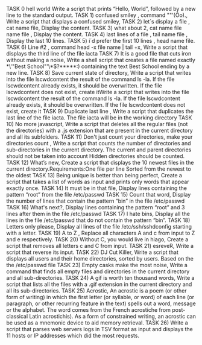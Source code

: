 TASK 0 hell world Write a script that prints “Hello, World”, followed by a new line to the standard output.
TASK 1) confused smiley , command "\"'(Ôo)., Write a script that displays a confused smiley, 
TASK 2) let´s display a file , cat name file, Display the content. 
TASK 3) what about 2, cat name file name file , Display the content.
TASK 4) last lines of a file , tail name file , Display the last 10 lines.
TASK 5) i´d prefer the first 10 lines , head name file.
TASK 6) Line #2 , command head -x file name | tail +x, Write a script that displays the third line of the file iacta
TASK 7) It is a good file that cuts iron without making a noise, Write a shell script that creates a file named exactly \*\\'"Best School"\'\\*$\?\*\*\*\*\*:) containing the text Best School ending by a new line.
TASK 8) Save current state of directory, Write a script that writes into the file lscwdcontent the result of the command ls -la. If the file lscwdcontent already exists, it should be overwritten. If the file lscwdcontent does not exist, create itWrite a script that writes into the file lscwdcontent the result of the command ls -la. If the file lscwdcontent already exists, it should be overwritten. If the file lscwdcontent does not exist, create it
TASK 9)  Duplicate last line , Write a script that duplicates the last line of the file iacta. The file iacta will be in the working directory
TASK 10)  No more javascript, Write a script that deletes all the regular files (not the directories) with a .js extension that are present in the current directory and all its subfolders.
TASK 11) Don't just count your directories, make your directories count , Write a script that counts the number of directories and sub-directories in the current directory. The current and parent directories should not be taken into account Hidden directories should be counted.
TASK 12) What’s new, Create a script that displays the 10 newest files in the current directory.Requirements:One file per line Sorted from the newest to the oldest
TASK 13)  Being unique is better than being perfect, Create a script that takes a list of words as input and prints only words that appear exactly once.
TASK 14)  It must be in that file, Display lines containing the pattern “root” from the file /etc/passwd
TASK 15) Count that word, Display the number of lines that contain the pattern “bin” in the file /etc/passwd
TASK 16) What's next?, Display lines containing the pattern “root” and 3 lines after them in the file /etc/passwd
TASK 17) I hate bins, Display all the lines in the file /etc/passwd that do not contain the pattern “bin”.
TASK 18) Letters only please, Display all lines of the file /etc/ssh/sshdconfig starting with a letter.
TASK 19)  A to Z , Replace all characters A and c from input to Z and e respectively.
TASK 20) Without C, you would live in hiago, Create a script that removes all letters c and C from input.
TASK 21) esreveR, Write a script that reverse its input.
TASK 22)  DJ Cut Killer, Write a script that displays all users and their home directories, sorted by users. Based on the the /etc/passwd file 
TASK 23) Empty casks make the most noise, Write a command that finds all empty files and directories in the current directory and all sub-directories.
TASK 24) A gif is worth ten thousand words, Write a script that lists all the files with a .gif extension in the current directory and all its sub-directories.
TASK 25)  Acrostic, An acrostic is a poem (or other form of writing) in which the first letter (or syllable, or word) of each line (or paragraph, or other recurring feature in the text) spells out a word, message or the alphabet. The word comes from the French acrostiche from post-classical Latin acrostichis). As a form of constrained writing, an acrostic can be used as a mnemonic device to aid memory retrieval.
TASK 26) Write a script that parses web servers logs in TSV format as input and displays the 11 hosts or IP addresses which did the most requests.
